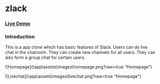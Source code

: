 # zlack

### [Live Demo](https://zlack-la.herokuapp.com/#/)

### Introduction

This is a app clone which has basic features of Slack. Users can do live chat in the chatroom. They can create new channels for all users. They can also form a group chat for certain users.



![Homepage](\app\assets\images\homepage.png?raw=true “Homepage”)

![Livechat](\app\assets\images\livechat.png?raw=true “Homepage”)

